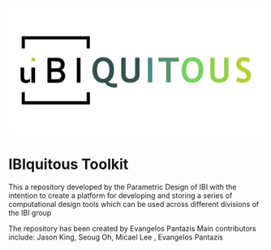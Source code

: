 

![Screenshot](logoImages/IBI_compGroupLogo-05.png)

# IBIquitous Toolkit

This a repository developed by the Parametric Design of IBI with the intention to create a platform for developing and storing
a series of computational design tools which can be used across different divisions of the IBI group 

The repository has been created by Evangelos Pantazis 
Main contributors include: Jason King, Seoug Oh, Micael Lee , Evangelos Pantazis
